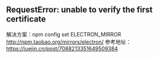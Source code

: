 ## RequestError: unable to verify the first certificate
解决方案：npm config set ELECTRON_MIRROR http://npm.taobao.org/mirrors/electron/
参考地址：https://juejin.cn/post/7088213351649509384